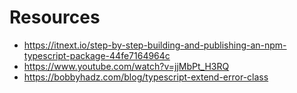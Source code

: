 # Resources

- https://itnext.io/step-by-step-building-and-publishing-an-npm-typescript-package-44fe7164964c
- https://www.youtube.com/watch?v=jjMbPt_H3RQ
- https://bobbyhadz.com/blog/typescript-extend-error-class
